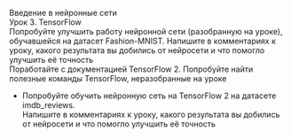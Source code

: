 Введение в нейронные сети                  
Урок 3. TensorFlow                                
Попробуйте улучшить работу нейронной сети (разобранную на уроке), обучавшейся на датасет Fashion-MNIST. Напишите в комментариях к уроку, какого результата вы добились от нейросети и что помогло улучшить её точность                              
Поработайте с документацией TensorFlow 2. Попробуйте найти полезные команды TensorFlow, неразобранные на уроке                            
* Попробуйте обучить нейронную сеть на TensorFlow 2 на датасете imdb_reviews.                                  
Напишите в комментариях к уроку, какого результата вы добились от нейросети и что помогло улучшить её точность                                               
